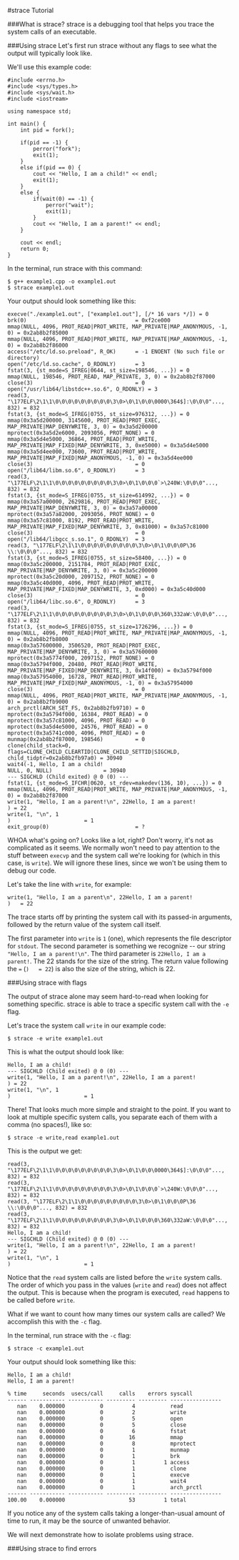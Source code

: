 #strace Tutorial

###What is strace?
strace is a debugging tool that helps you trace the system calls of an executable.

###Using strace
Let's first run strace without any flags to see what the output will typically look like.

We'll use this example code:

```
#include <errno.h>
#include <sys/types.h>
#include <sys/wait.h>
#include <iostream>

using namespace std;

int main() {
	int pid = fork();

	if(pid == -1) {
		perror("fork");
		exit(1);
	}
	else if(pid == 0) {
		cout << "Hello, I am a child!" << endl;
		exit(1);
	}
	else {
		if(wait(0) == -1) {
			perror("wait");
			exit(1);
		}
		cout << "Hello, I am a parent!" << endl;
	}

	cout << endl;
	return 0;
}
```

In the terminal, run strace with this command:

```
$ g++ example1.cpp -o example1.out
$ strace example1.out
```

Your output should look something like this:

```
execve("./example1.out", ["example1.out"], [/* 16 vars */]) = 0
brk(0)                                  = 0xf2ce000
mmap(NULL, 4096, PROT_READ|PROT_WRITE, MAP_PRIVATE|MAP_ANONYMOUS, -1, 0) = 0x2ab8b2f85000
mmap(NULL, 4096, PROT_READ|PROT_WRITE, MAP_PRIVATE|MAP_ANONYMOUS, -1, 0) = 0x2ab8b2f86000
access("/etc/ld.so.preload", R_OK)      = -1 ENOENT (No such file or directory)
open("/etc/ld.so.cache", O_RDONLY)      = 3
fstat(3, {st_mode=S_IFREG|0644, st_size=198546, ...}) = 0
mmap(NULL, 198546, PROT_READ, MAP_PRIVATE, 3, 0) = 0x2ab8b2f87000
close(3)                                = 0
open("/usr/lib64/libstdc++.so.6", O_RDONLY) = 3
read(3, "\177ELF\2\1\1\0\0\0\0\0\0\0\0\0\3\0>\0\1\0\0\0000\364$]:\0\0\0"..., 832) = 832
fstat(3, {st_mode=S_IFREG|0755, st_size=976312, ...}) = 0
mmap(0x3a5d200000, 3145600, PROT_READ|PROT_EXEC, MAP_PRIVATE|MAP_DENYWRITE, 3, 0) = 0x3a5d200000
mprotect(0x3a5d2e6000, 2093056, PROT_NONE) = 0
mmap(0x3a5d4e5000, 36864, PROT_READ|PROT_WRITE, MAP_PRIVATE|MAP_FIXED|MAP_DENYWRITE, 3, 0xe5000) = 0x3a5d4e5000
mmap(0x3a5d4ee000, 73600, PROT_READ|PROT_WRITE, MAP_PRIVATE|MAP_FIXED|MAP_ANONYMOUS, -1, 0) = 0x3a5d4ee000
close(3)                                = 0
open("/lib64/libm.so.6", O_RDONLY)      = 3
read(3, "\177ELF\2\1\1\0\0\0\0\0\0\0\0\0\3\0>\0\1\0\0\0`>\240W:\0\0\0"..., 832) = 832
fstat(3, {st_mode=S_IFREG|0755, st_size=614992, ...}) = 0
mmap(0x3a57a00000, 2629816, PROT_READ|PROT_EXEC, MAP_PRIVATE|MAP_DENYWRITE, 3, 0) = 0x3a57a00000
mprotect(0x3a57a82000, 2093056, PROT_NONE) = 0
mmap(0x3a57c81000, 8192, PROT_READ|PROT_WRITE, MAP_PRIVATE|MAP_FIXED|MAP_DENYWRITE, 3, 0x81000) = 0x3a57c81000
close(3)                                = 0
open("/lib64/libgcc_s.so.1", O_RDONLY)  = 3
read(3, "\177ELF\2\1\1\0\0\0\0\0\0\0\0\0\3\0>\0\1\0\0\0P\36 \\:\0\0\0"..., 832) = 832
fstat(3, {st_mode=S_IFREG|0755, st_size=58400, ...}) = 0
mmap(0x3a5c200000, 2151784, PROT_READ|PROT_EXEC, MAP_PRIVATE|MAP_DENYWRITE, 3, 0) = 0x3a5c200000
mprotect(0x3a5c20d000, 2097152, PROT_NONE) = 0
mmap(0x3a5c40d000, 4096, PROT_READ|PROT_WRITE, MAP_PRIVATE|MAP_FIXED|MAP_DENYWRITE, 3, 0xd000) = 0x3a5c40d000
close(3)                                = 0
open("/lib64/libc.so.6", O_RDONLY)      = 3
read(3, "\177ELF\2\1\1\0\0\0\0\0\0\0\0\0\3\0>\0\1\0\0\0\360\332aW:\0\0\0"..., 832) = 832
fstat(3, {st_mode=S_IFREG|0755, st_size=1726296, ...}) = 0
mmap(NULL, 4096, PROT_READ|PROT_WRITE, MAP_PRIVATE|MAP_ANONYMOUS, -1, 0) = 0x2ab8b2fb8000
mmap(0x3a57600000, 3506520, PROT_READ|PROT_EXEC, MAP_PRIVATE|MAP_DENYWRITE, 3, 0) = 0x3a57600000
mprotect(0x3a5774f000, 2097152, PROT_NONE) = 0
mmap(0x3a5794f000, 20480, PROT_READ|PROT_WRITE, MAP_PRIVATE|MAP_FIXED|MAP_DENYWRITE, 3, 0x14f000) = 0x3a5794f000
mmap(0x3a57954000, 16728, PROT_READ|PROT_WRITE, MAP_PRIVATE|MAP_FIXED|MAP_ANONYMOUS, -1, 0) = 0x3a57954000
close(3)                                = 0
mmap(NULL, 4096, PROT_READ|PROT_WRITE, MAP_PRIVATE|MAP_ANONYMOUS, -1, 0) = 0x2ab8b2fb9000
arch_prctl(ARCH_SET_FS, 0x2ab8b2fb9710) = 0
mprotect(0x3a5794f000, 16384, PROT_READ) = 0
mprotect(0x3a57c81000, 4096, PROT_READ) = 0
mprotect(0x3a5d4e5000, 24576, PROT_READ) = 0
mprotect(0x3a5741c000, 4096, PROT_READ) = 0
munmap(0x2ab8b2f87000, 198546)          = 0
clone(child_stack=0, flags=CLONE_CHILD_CLEARTID|CLONE_CHILD_SETTID|SIGCHLD, child_tidptr=0x2ab8b2fb97a0) = 30940
wait4(-1, Hello, I am a child!
NULL, 0, NULL)                = 30940
--- SIGCHLD (Child exited) @ 0 (0) ---
fstat(1, {st_mode=S_IFCHR|0620, st_rdev=makedev(136, 10), ...}) = 0
mmap(NULL, 4096, PROT_READ|PROT_WRITE, MAP_PRIVATE|MAP_ANONYMOUS, -1, 0) = 0x2ab8b2f87000
write(1, "Hello, I am a parent!\n", 22Hello, I am a parent!
) = 22
write(1, "\n", 1
)                       = 1
exit_group(0)                           = ?
```

WHOA what's going on? Looks like a lot, right? Don't worry, it's not as complicated as it seems.
We normally won't need to pay attention to the stuff between `execvp` and the system call we're looking for (which in this case, is `write`). We will ignore these lines, since we won't be using them to debug our code.

Let's take the line with `write`, for example:

```
write(1, "Hello, I am a parent\n", 22Hello, I am a parent!
)   = 22
```

The trace starts off by printing the system call with its passed-in arguments, followed by the return value of the system call itself.

The first parameter into `write` is `1` (one), which represents the file descriptor for `stdout`. The second parameter is something we recognize -- our string `"Hello, I am a parent!\n"`. The third parameter is `22Hello, I am a parent!`. The 22 stands for the size of the string. The return value following the `=` (`)   = 22`) is also the size of the string, which is 22.

###Using strace with flags

The output of strace alone may seem hard-to-read when looking for something specific. strace is able to trace a specific system call with the `-e` flag.

Let's trace the system call `write` in our example code:

```
$ strace -e write example1.out
```

This is what the output should look like:

```
Hello, I am a child!
--- SIGCHLD (Child exited) @ 0 (0) ---
write(1, "Hello, I am a parent!\n", 22Hello, I am a parent!
) = 22
write(1, "\n", 1
)                       = 1
```

There! That looks much more simple and straight to the point. If you want to look at multiple specific system calls, you separate each of them with a comma (no spaces!), like so:

```
$ strace -e write,read example1.out
```

This is the output we get:

```
read(3, "\177ELF\2\1\1\0\0\0\0\0\0\0\0\0\3\0>\0\1\0\0\0000\364$]:\0\0\0"..., 832) = 832
read(3, "\177ELF\2\1\1\0\0\0\0\0\0\0\0\0\3\0>\0\1\0\0\0`>\240W:\0\0\0"..., 832) = 832
read(3, "\177ELF\2\1\1\0\0\0\0\0\0\0\0\0\3\0>\0\1\0\0\0P\36 \\:\0\0\0"..., 832) = 832
read(3, "\177ELF\2\1\1\0\0\0\0\0\0\0\0\0\3\0>\0\1\0\0\0\360\332aW:\0\0\0"..., 832) = 832
Hello, I am a child!
--- SIGCHLD (Child exited) @ 0 (0) ---
write(1, "Hello, I am a parent!\n", 22Hello, I am a parent!
) = 22
write(1, "\n", 1
)                       = 1
```

Notice that the `read` system calls are listed before the `write` system calls. The order of which you pass in the values (`write` and `read`) does not affect the output. This is because when the program is executed, `read` happens to be called before `write`.

What if we want to count how many times our system calls are called? We accomplish this with the `-c` flag.

In the terminal, run strace with the `-c` flag:

```
$ strace -c example1.out
```

Your output should look something like this:

```
Hello, I am a child!
Hello, I am a parent!

% time     seconds  usecs/call     calls    errors syscall
------ ----------- ----------- --------- --------- ----------------
   nan    0.000000           0         4           read
   nan    0.000000           0         2           write
   nan    0.000000           0         5           open
   nan    0.000000           0         5           close
   nan    0.000000           0         6           fstat
   nan    0.000000           0        16           mmap
   nan    0.000000           0         8           mprotect
   nan    0.000000           0         1           munmap
   nan    0.000000           0         1           brk
   nan    0.000000           0         1         1 access
   nan    0.000000           0         1           clone
   nan    0.000000           0         1           execve
   nan    0.000000           0         1           wait4
   nan    0.000000           0         1           arch_prctl
------ ----------- ----------- --------- --------- ----------------
100.00    0.000000                    53         1 total
```

If you notice any of the system calls taking a longer-than-usual amount of time to run, it may be the source of unwanted behavior.


We will next demonstrate how to isolate problems using strace.

###Using strace to find errors
